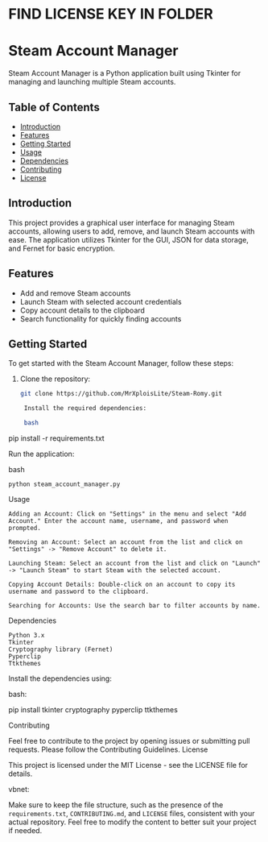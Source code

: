 # FIND LICENSE KEY IN FOLDER


# Steam Account Manager

Steam Account Manager is a Python application built using Tkinter for managing and launching multiple Steam accounts.

## Table of Contents

- [Introduction](#introduction)
- [Features](#features)
- [Getting Started](#getting-started)
- [Usage](#usage)
- [Dependencies](#dependencies)
- [Contributing](#contributing)
- [License](#license)

## Introduction

This project provides a graphical user interface for managing Steam accounts, allowing users to add, remove, and launch Steam accounts with ease. The application utilizes Tkinter for the GUI, JSON for data storage, and Fernet for basic encryption.

## Features

- Add and remove Steam accounts
- Launch Steam with selected account credentials
- Copy account details to the clipboard
- Search functionality for quickly finding accounts

## Getting Started

To get started with the Steam Account Manager, follow these steps:

1. Clone the repository:

   ```bash
   git clone https://github.com/MrXploisLite/Steam-Romy.git

    Install the required dependencies:

    bash

pip install -r requirements.txt

Run the application:

bash

    python steam_account_manager.py

Usage

    Adding an Account: Click on "Settings" in the menu and select "Add Account." Enter the account name, username, and password when prompted.

    Removing an Account: Select an account from the list and click on "Settings" -> "Remove Account" to delete it.

    Launching Steam: Select an account from the list and click on "Launch" -> "Launch Steam" to start Steam with the selected account.

    Copying Account Details: Double-click on an account to copy its username and password to the clipboard.

    Searching for Accounts: Use the search bar to filter accounts by name.

Dependencies

    Python 3.x
    Tkinter
    Cryptography library (Fernet)
    Pyperclip
    Ttkthemes

Install the dependencies using:

bash:

pip install tkinter cryptography pyperclip ttkthemes

Contributing

Feel free to contribute to the project by opening issues or submitting pull requests. Please follow the Contributing Guidelines.
License

This project is licensed under the MIT License - see the LICENSE file for details.

vbnet:

Make sure to keep the file structure, such as the presence of the `requirements.txt`, `CONTRIBUTING.md`, and `LICENSE` files, consistent with your actual repository. Feel free to modify the content to better suit your project if needed.
